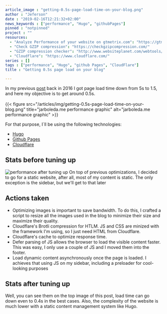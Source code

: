 ```yaml
---
article_image : "getting-0.5s-page-load-time-on-your-blog.png"
author : "Jeferson"
date : "2019-02-16T12:21:32+02:00"
news_keywords : ["performance", "Hugo", "githubPages"]
pinned : "notpinned"
project : ""
resources:
  - "Analyze Performance of your website on gtmetrix.com": "https://gtmetrix.com/"
  - "Check GZIP compression": "https://checkgzipcompression.com/"
  - "GZIP compression checker": "http://www.websiteplanet.com/webtools/gzip-compression/"
  - "Cloudflare": "https://www.cloudflare.com/"
series : []
tags : ["performance", "Hugo", "github Pages", "CloudFlare"]
title : "Getting 0.5s page load on your blog"

---
```

In my previous [post](articles/getting-1.5s-page-load-time-on-a-basic-vps/) back in 2016 I got page load time down from 5s to 1.5, and here my objective is to get around 0.5s.
<br /><br />
{{< figure src="/articles/img/getting-0.5s-page-load-time-on-your-blog.png" title="jarboleda.me performance graphic" alt="jarboleda.me performance graphic" >}}

For that purpose, I´ll be using the following technologies:

* [Hugo](https://gohugo.io/)
* [Github Pages](https://pages.github.com/)
* [Cloudflare](https://www.cloudflare.com/)

<!--more-->

## Stats before tuning up
![performance after tuning up](/articles/img/getting-1.5s-page-load-time-on-a-basic-vps-2.png)
On top of previous optimizations, I decided to go for a static website, after all, most of my content is static. The only exception is the sidebar, but we'll get to that later

## Actions taken
* Optimizing images is important to save bandwidth. To do this, I crafted a script to resize all the images used in the blog to minimize their size and maximize their quality.
* Cloudflare's Brotli compression for HTLM. JS and CSS are minized with the framework I'm using, so I just need HTML from Cloudflare.
* Cloudflare's cache to optimize response time.
* Defer parsing of JS allows the browser to load the visible content faster. This was easy, I only use a couple of JS and I moved them into the footer.
* Load dynamic content asynchronously once the page is loaded. I achieves that using JS on my sidebar, including a preloader for cool-looking purposes

## Stats after tuning up
Well, you can see them on the top image of this post, load time can go down even to 0.4s in the best cases. Also, the complexity of the website is much lower with a static content management system like Hugo.
